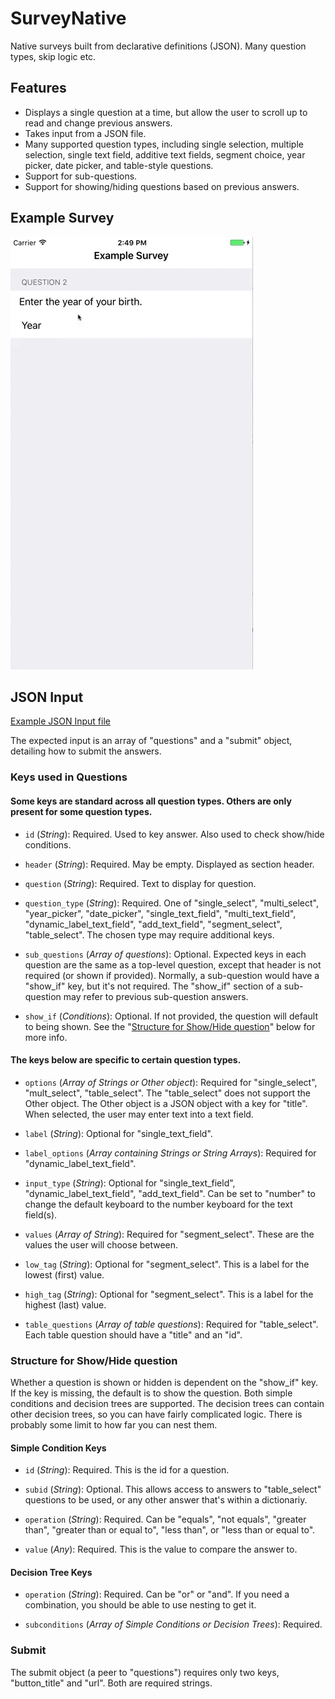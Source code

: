 # SurveyNative
Native surveys built from declarative definitions (JSON). Many question types, skip logic etc.

## Features

  - Displays a single question at a time, but allow the user to scroll up to read and change previous answers.
  - Takes input from a JSON file.
  - Many supported question types, including single selection, multiple selection, single text field, additive text fields, segment choice, year picker, date picker, and table-style questions.
  - Support for sub-questions.
  - Support for showing/hiding questions based on previous answers.

## Example Survey

![Video showing example app](/README/survey_video_720.gif "Survey Video")

## JSON Input

[Example JSON Input file](Example/SurveyNative/ExampleQuestions.json)

The expected input is an array of "questions" and a "submit" object, detailing how to submit the answers.

### Keys used in Questions

#### Some keys are standard across all question types.  Others are only present for some question types.

  - `id` (_String_): Required.  Used to key answer.  Also used to check show/hide conditions.

  - `header` (_String_): Required.  May be empty.  Displayed as section header.

  - `question` (_String_): Required. Text to display for question.

  - `question_type` (_String_): Required. One of "single_select", "multi_select", "year_picker", "date_picker", "single_text_field", "multi_text_field", "dynamic_label_text_field", "add_text_field", "segment_select", "table_select".  The chosen type may require additional keys.

  - `sub_questions` (_Array of questions_): Optional. Expected keys in each question are the same as a top-level question, except that header is not required (or shown if provided).  Normally, a sub-question would have a "show_if" key, but it's not required.  The "show_if" section of a sub-question may refer to previous sub-question answers.

  - `show_if` (_Conditions_): Optional.  If not provided, the question will default to being shown.  See the "[Structure for Show/Hide question](#structure-for-showhide-question)" below for more info.

#### The keys below are specific to certain question types.

  - `options` (_Array of Strings or Other object_): Required for "single_select", "mult_select", "table_select".  The "table_select" does not support the Other object.  The Other object is a JSON object with a key for "title".  When selected, the user may enter text into a text field.

  - `label` (_String_): Optional for "single_text_field".

  - `label_options` (_Array containing Strings or String Arrays_): Required for "dynamic_label_text_field".

  - `input_type` (_String_): Optional for "single_text_field", "dynamic_label_text_field", "add_text_field".  Can be set to "number" to change the default keyboard to the number keyboard for the text field(s).

  - `values` (_Array of String_): Required for "segment_select".  These are the values the user will choose between.

  - `low_tag` (_String_): Optional for "segment_select".  This is a label for the lowest (first) value.

  - `high_tag` (_String_): Optional for "segment_select".  This is a label for the highest (last) value.

  - `table_questions` (_Array of table questions_): Required for "table_select".  Each table question should have a "title" and an "id".

### Structure for Show/Hide question

Whether a question is shown or hidden is dependent on the "show_if" key.  If the key is missing, the default is to show the question.  Both simple conditions and decision trees are supported.  The decision trees can contain other decision trees, so you can have fairly complicated logic.  There is probably some limit to how far you can nest them.

#### Simple Condition Keys

  - `id` (_String_): Required.  This is the id for a question.

  - `subid` (_String_): Optional.  This allows access to answers to "table_select" questions to be used, or any other answer that's within a dictionariy.

  - `operation` (_String_): Required.  Can be "equals", "not equals", "greater than", "greater than or equal to", "less than", or "less than or equal to".

  - `value` (_Any_): Required.  This is the value to compare the answer to.

#### Decision Tree Keys

  - `operation` (_String_): Required.  Can be "or" or "and".  If you need a combination, you should be able to use nesting to get it.

  - `subconditions` (_Array of Simple Conditions or Decision Trees_): Required.

### Submit

The submit object (a peer to "questions") requires only two keys, "button_title" and "url".  Both are required strings.
